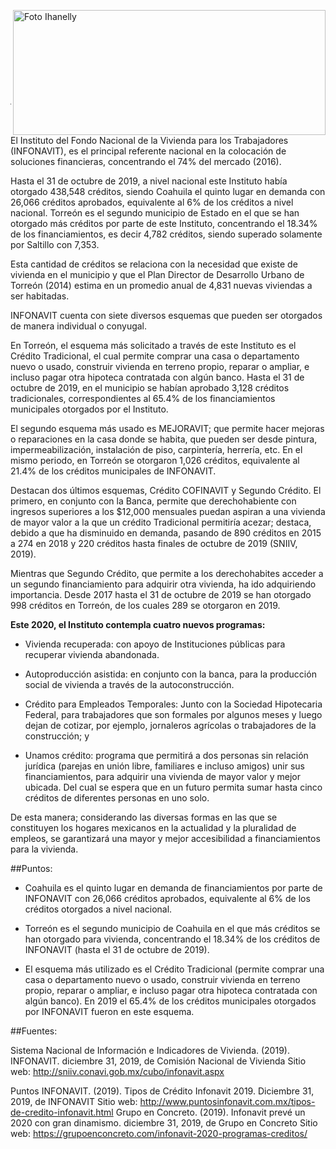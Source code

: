 
<p>
   <a title="ir a Otras Publicaciones" href="http://www.trcimplan.gob.mx/autores/ihanelly-hernandez-villa.html"><img class="img-responsive contenido-imagen" src="../imagenes/128/arq-ihanelly-hernandez-villa-top2.png" align="right" alt="Foto Ihanelly" width="500" height="200"></a>

</p>

</br></br></br></br></br></br></br></br>

---

El Instituto del Fondo Nacional de la Vivienda para los Trabajadores (INFONAVIT), es el principal referente nacional en la colocación de soluciones financieras, concentrando el 74% del mercado (2016).

Hasta el 31 de octubre de 2019, a nivel nacional este Instituto había otorgado 438,548 créditos, siendo Coahuila el quinto lugar en demanda con 26,066 créditos aprobados, equivalente al 6% de los créditos a nivel nacional. Torreón es el segundo municipio de Estado en el que se han otorgado más créditos por parte de este Instituto, concentrando el 18.34% de los financiamientos, es decir 4,782 créditos, siendo superado solamente por Saltillo con 7,353.

Esta cantidad de créditos se relaciona con la necesidad que existe de vivienda en el municipio y que el Plan Director de Desarrollo Urbano de Torreón (2014) estima en un promedio anual de 4,831 nuevas viviendas a ser habitadas.

INFONAVIT cuenta con siete diversos esquemas que pueden ser otorgados de manera individual o conyugal.

En Torreón, el esquema más solicitado a través de este Instituto es el Crédito Tradicional, el cual permite comprar una casa o departamento nuevo o usado, construir vivienda en terreno propio, reparar o ampliar, e incluso pagar otra hipoteca contratada con algún banco. Hasta el 31 de octubre de 2019, en el municipio se habían aprobado 3,128 créditos tradicionales, correspondientes al 65.4% de los financiamientos municipales otorgados por el Instituto.

El segundo esquema más usado es MEJORAVIT; que permite hacer mejoras o reparaciones en la casa donde se habita, que pueden ser desde pintura, impermeabilización, instalación de piso, carpintería, herrería, etc. En el mismo periodo, en Torreón se otorgaron 1,026 créditos, equivalente al 21.4% de los créditos municipales de INFONAVIT.

Destacan dos últimos esquemas, Crédito COFINAVIT y Segundo Crédito. El primero, en conjunto con la Banca, permite que derechohabiente con ingresos superiores a los $12,000 mensuales puedan aspiran a una vivienda de mayor valor a la que un crédito Tradicional permitiría acezar; destaca, debido a que ha disminuido en demanda, pasando de 890 créditos en 2015 a 274 en 2018 y 220 créditos hasta finales de octubre de 2019 (SNIIV, 2019).

Mientras que Segundo Crédito, que permite a los derechohabites acceder a un segundo financiamiento para adquirir otra vivienda, ha ido adquiriendo importancia. Desde 2017 hasta el 31 de octubre de 2019 se han otorgado 998 créditos en Torreón, de los cuales 289 se otorgaron en 2019.

**Este 2020, el Instituto contempla cuatro nuevos programas:**

* Vivienda recuperada: con apoyo de Instituciones públicas para recuperar vivienda abandonada.

* Autoproducción asistida: en conjunto con la banca, para la producción social de vivienda a través de la autoconstrucción.

* Crédito para Empleados Temporales: Junto con la Sociedad Hipotecaria Federal, para trabajadores que son formales por algunos meses y luego dejan de cotizar, por ejemplo, jornaleros agrícolas o trabajadores de la construcción; y

* Unamos crédito: programa que permitirá a dos personas sin relación jurídica (parejas en unión libre, familiares e incluso amigos) unir sus financiamientos, para adquirir una vivienda de mayor valor y mejor ubicada. Del cual se espera que en un futuro permita sumar hasta cinco créditos de diferentes personas en uno solo.

De esta manera; considerando las diversas formas en las que se constituyen los hogares mexicanos en la actualidad y la pluralidad de empleos, se garantizará una mayor y mejor accesibilidad a financiamientos para la vivienda.

##Puntos:

- Coahuila es el quinto lugar en demanda de financiamientos por parte de INFONAVIT con 26,066 créditos aprobados, equivalente al 6% de los créditos otorgados a nivel nacional.

- Torreón es el segundo municipio de Coahuila en el que más créditos se han otorgado para vivienda, concentrando el 18.34% de los créditos de INFONAVIT (hasta el 31 de octubre de 2019).

- El esquema más utilizado es el Crédito Tradicional (permite comprar una casa o departamento nuevo o usado, construir vivienda en terreno propio, reparar o ampliar, e incluso pagar otra hipoteca contratada con algún banco). En 2019 el 65.4% de los créditos municipales otorgados por INFONAVIT fueron en este esquema.

##Fuentes:

Sistema Nacional de Información e Indicadores de Vivienda. (2019). INFONAVIT. diciembre 31, 2019, de Comisión Nacional de Vivienda Sitio web: http://sniiv.conavi.gob.mx/cubo/infonavit.aspx

Puntos INFONAVIT. (2019). Tipos de Crédito Infonavit 2019. Diciembre 31, 2019, de INFONAVIT Sitio web: http://www.puntosinfonavit.com.mx/tipos-de-credito-infonavit.html
Grupo en Concreto. (2019). Infonavit prevé un 2020 con gran dinamismo. diciembre 31, 2019, de Grupo en Concreto Sitio web: https://grupoenconcreto.com/infonavit-2020-programas-creditos/
